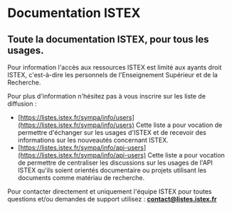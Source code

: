 # Documentation ISTEX

## Toute la documentation ISTEX, pour tous les usages.

Pour information l'accès aux ressources ISTEX est limité aux ayants droit ISTEX, c'est-à-dire les personnels de l'Enseignement Supérieur et de la Recherche.

Pour plus d'information n'hésitez pas à vous inscrire sur les liste de diffusion :

* [https://listes.istex.fr/sympa/info/users](https://listes.istex.fr/sympa/info/users)    Cette liste a  pour vocation de permettre d'échanger sur les usages d'ISTEX et de recevoir des informations sur les nouveautés concernant ISTEX.
* [https://listes.istex.fr/sympa/info/api-users](https://listes.istex.fr/sympa/info/api-users)  Cette liste a pour vocation de permettre de centraliser les discussions sur les usages de l'API ISTEX qu'ils soient orientés documentaire ou projets utilisant les documents comme matériau de recherche.

Pour contacter directement et uniquement l'équipe ISTEX pour toutes questions et/ou demandes de support utilisez : **contact@listes.istex.fr**

